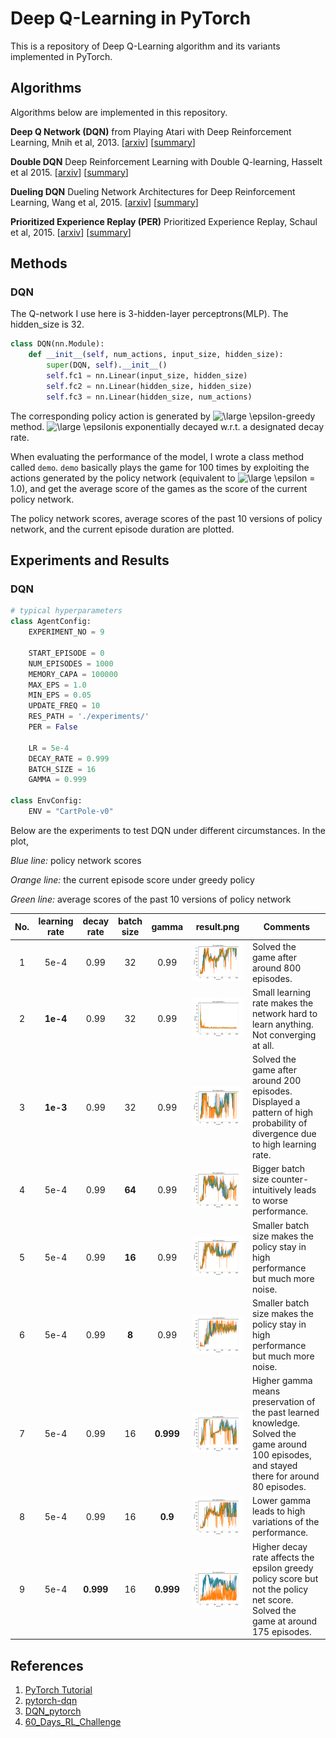 # Deep Q-Learning in PyTorch

This is a repository of Deep Q-Learning algorithm and its variants implemented in PyTorch.

## Algorithms

Algorithms below are implemented in this repository.

**Deep Q Network (DQN)** from Playing Atari with Deep Reinforcement Learning, Mnih et al, 2013. [[arxiv](https://arxiv.org/abs/1312.5602v1)] [[summary](https://github.com/kmdanielduan/Key-Paper-Summary-in-DRL/blob/master/01.%20Model-Free%20RL/%5B001%5D%20Playing%20Atari%20with%20Deep%20Reinforcement%20Learning.md)]

**Double DQN** Deep Reinforcement Learning with Double Q-learning, Hasselt et al 2015. [[arxiv](https://arxiv.org/abs/1509.06461)] [[summary](https://github.com/kmdanielduan/Key-Paper-Summary-in-DRL/blob/master/01.%20Model-Free%20RL/%5B004%5D%20Deep%20Reinforcement%20Learning%20with%20Double%20Q-learning.md)]

**Dueling DQN** Dueling Network Architectures for Deep Reinforcement Learning, Wang et al, 2015. [[arxiv](https://arxiv.org/abs/1511.06581)] [[summary](https://github.com/kmdanielduan/Key-Paper-Summary-in-DRL/blob/master/01.%20Model-Free%20RL/%5B003%5D%20Dueling%20Network%20Architectures%20for%20Deep%20Reinforcement%20Learning.md)]

**Prioritized Experience Replay (PER)** Prioritized Experience Replay, Schaul et al, 2015.  [[arxiv](https://arxiv.org/abs/1511.05952)] [[summary](https://github.com/kmdanielduan/Key-Paper-Summary-in-DRL/blob/master/01.%20Model-Free%20RL/%5B005%5D%20Prioritized%20Experience%20Replay.md)]

## Methods

### DQN

The Q-network I use here is 3-hidden-layer perceptrons(MLP). The hidden_size is 32.

```python
class DQN(nn.Module):
    def __init__(self, num_actions, input_size, hidden_size):
        super(DQN, self).__init__()
        self.fc1 = nn.Linear(input_size, hidden_size)
        self.fc2 = nn.Linear(hidden_size, hidden_size)
        self.fc3 = nn.Linear(hidden_size, num_actions)
```

The corresponding policy action is generated by <img src="https://latex.codecogs.com/svg.latex?\large&space;\epsilon" title="\large \epsilon" />-greedy method. <img src="https://latex.codecogs.com/svg.latex?\large&space;\epsilon" title="\large \epsilon" />is exponentially  decayed w.r.t. a designated decay rate.

When evaluating the performance of the model, I wrote a class method called `demo`. `demo` basically plays the game for 100 times by exploiting the actions generated by the policy network (equivalent to <img src="https://latex.codecogs.com/svg.latex?\large&space;\epsilon" title="\large \epsilon" /> = 1.0), and get the average score of the games as the score of the current policy network.

The policy network scores, average scores of the past 10 versions of policy network, and the current episode duration are plotted.

## Experiments and Results

### DQN

```python
# typical hyperparameters
class AgentConfig:
    EXPERIMENT_NO = 9

    START_EPISODE = 0
    NUM_EPISODES = 1000
    MEMORY_CAPA = 100000
    MAX_EPS = 1.0
    MIN_EPS = 0.05
    UPDATE_FREQ = 10
    RES_PATH = './experiments/'
    PER = False
    
    LR = 5e-4
    DECAY_RATE = 0.999
    BATCH_SIZE = 16
    GAMMA = 0.999

class EnvConfig:
    ENV = "CartPole-v0"
```

Below are the experiments to test DQN under different circumstances. In the plot,

*Blue line:* policy network scores

*Orange line:* the current episode score under greedy policy

*Green line:* average scores of the past 10 versions of policy network

| No.  | learning rate | decay rate | batch size |   gamma   | result.png                       | Comments                                                     |
| :--: | :-----------: | :--------: | :--------: | :-------: | -------------------------------- | ------------------------------------------------------------ |
|  1   |     5e-4      |    0.99    |     32     |   0.99    | ![1-result](assets/1-result.png) | Solved the game after around 800 episodes.                   |
|  2   |   **1e-4**    |    0.99    |     32     |   0.99    | ![2-result](assets/2-result.png) | Small learning rate makes the network hard to learn anything. Not converging at all. |
|  3   |   **1e-3**    |    0.99    |     32     |   0.99    | ![3-result](assets/3-result.png) | Solved the game after around 200 episodes. Displayed a pattern of high probability of divergence due to high learning rate. |
|  4   |     5e-4      |    0.99    |   **64**   |   0.99    | ![4-result](assets/4-result.png) | Bigger batch size counter-intuitively leads to worse performance. |
|  5   |     5e-4      |    0.99    |   **16**   |   0.99    | ![5-result](assets/5-result.png) | Smaller batch size makes the  policy stay in high performance but much more noise. |
|  6   |     5e-4      |    0.99    |   **8**    |   0.99    | ![6-result](assets/6-result.png) | Smaller batch size makes the  policy stay in high performance but much more noise. |
|  7   |     5e-4      |    0.99    |     16     | **0.999** | ![7-result](assets/7-result.png) | Higher gamma means preservation of the past learned knowledge. Solved the game around 100 episodes, and stayed there for around 80 episodes. |
|  8   |     5e-4      |    0.99    |     16     |  **0.9**  | ![8-result](assets/8-result.png) | Lower gamma leads to high variations of the performance.     |
|  9   |     5e-4      | **0.999**  |     16     | **0.999** | ![9-result](assets/9-result.png) | Higher decay rate affects the epsilon greedy policy score but not the policy net score. Solved the game at around 175 episodes. |

## References

1. [PyTorch Tutorial](https://pytorch.org/tutorials/intermediate/reinforcement_q_learning.html)
2. [pytorch-dqn](https://github.com/transedward/pytorch-dqn)
3. [DQN_pytorch](https://github.com/dxyang/DQN_pytorch)
4. [60_Days_RL_Challenge](https://github.com/andri27-ts/60_Days_RL_Challenge)

